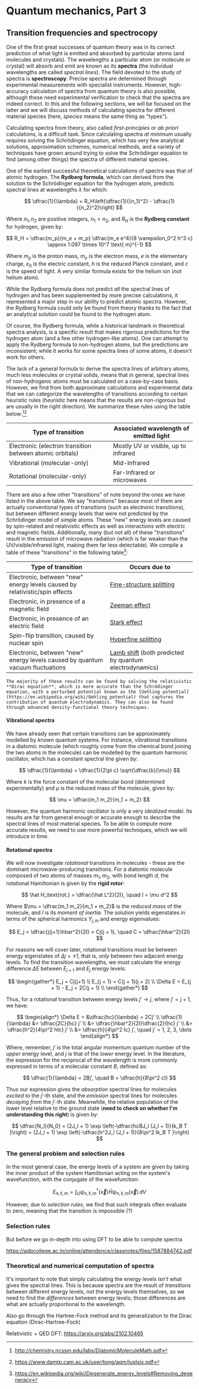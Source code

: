 # Quantum mechanics, Part 3

## Transition frequencies and spectrocopy

One of the first great successes of quantum theory was in its correct prediction of what light is emitted and absorbed by particular atoms (and molecules and crystals). The wavelengths a particular atom (or molecule or crystal) will absorb and emit are known as its **spectra** (the individual wavelengths are called _spectral lines_). The field devoted to the study of spectra is **spectroscopy**. Precise spectra are determined through experimental measurements with specialist instruments. However, high-accuracy calculation of spectra from quantum theory is also possible, although these need experimental verification to check that the spectra are indeed correct. In this and the following sections, we will be focused on the latter and we will discuss methods of calculating spectra for different material species (here, _species_ means the same thing as "types").

Calculating spectra from theory, also called _first-principles_ or _ab priori_ calculations, is a difficult task. Since calculating spectra _at minimum_ usually requires solving the Schrödinger equation, which has very few analytical solutions, approximation schemes, numerical methods, and a variety of techniques have grown around trying to solve the Schrödinger equation to find (among other things) the spectra of different material species.

One of the earliest successful theoretical calculations of spectra was that of atomic hydrogen. The **Rydberg formula**, which can derived from the solution to the Schrödinger equation for the hydrogen atom, predicts spectral lines at wavelengths $\lambda$ for which:

$$
\dfrac{1}{\lambda} = R_H\left(\dfrac{1}{{n_1}^2} - \dfrac{1}{{n_2}^2}\right)
$$

Where $n_1, n_2$ are positive integers, $n_1 < n_2$, and $R_H$ is the **Rydberg constant** for hydrogen, given by:

$$
R_H = \dfrac{m_p}{m_e + m_p} \dfrac{m_e e^4}{8 \varepsilon_0^2 h^3 c} \approx 1.097 \times 10^7 \text{ m}^{-1}
$$

Where $m_p$ is the proton mass, $m_e$ is the electron mass, $e$ is the elementary charge, $\varepsilon_0$ is the electric constant, $h$ is the reduced Planck constant, and $c$ is the speed of light. A very similar formula exists for the helium ion (_not_ helium atom). 

While the Rydberg formula does not predict _all_ the spectral lines of hydrogen and has been supplemented by more precise calculations, it represented a major step in our ability to predict atomic spectra. However, the Rydberg formula could only be found from theory thanks to the fact that an analytical solution could be found to the hydrogen atom.

Of course, the Rydberg formula, while a historical landmark in theoretical spectra analysis, is a specific result that makes rigorous predictions for the hydrogen atom (and a few other hydrogen-like atoms). One can attempt to apply the Rydberg formula to non-hydrogen atoms, but the predictions are inconsistent; while it works for some spectra lines of some atoms, it doesn't work for others.

The lack of a general formula to derive the spectra lines of arbitrary atoms, much less molecules or crystal solids, means that in general, spectral lines of non-hydrogenic atoms must be calculated on a case-by-case basis. However, we find from both approximate calculations and experimental data that we can categorize the wavelengths of transitions according to certain heuristic rules (_heuristic_ here means that the results are non-rigorous but are usually in the right direction). We summarize these rules using the table below:[^2][^4]

| Type of transition                                       | Associated wavelength of emitted light |
| -------------------------------------------------------- | -------------------------------------- |
| Electronic (electron transition between atomic orbitals) | Mostly UV or visible, up to infrared   |
| Vibrational (molecular-only)                             | Mid-Infrared                           |
| Rotational (molecular-only)                              | Far-Infrared or microwaves             |

There are also a few other "transitions" of note beyond the ones we have listed in the above table.  We say "transitions" because most of them are actually conventional types of transitions (such as electronic transitions), but between different energy levels that were not predicted by the Schrödinger model of simple atoms. These "new" energy levels are caused by spin-related and relativistic effects as well as interactions with electric and magnetic fields. Additionally, many (but not all) of these "transitions" result in the emission of microwave radiation (which is far weaker than the UV/visible/infrared light, making them far less detectable). We compile a table of these "transitions" in the following table[^3]:

| Type of transition                                                            | Occurs due to                                                                                      |
| ----------------------------------------------------------------------------- | -------------------------------------------------------------------------------------------------- |
| Electronic, between "new" energy levels caused by relativistic/spin effects   | [Fine-structure splitting](https://en.wikipedia.org/wiki/Fine_structure)                           |
| Electronic, in presence of a magnetic field                                   | [Zeeman effect](https://en.wikipedia.org/wiki/Zeeman_effect)                                       |
| Electronic, in presence of an electric field                                  | [Stark effect](https://en.wikipedia.org/wiki/Stark_effect)                                         |
| Spin-flip transition, caused by nuclear spin                                  | [Hyperfine splitting](https://en.wikipedia.org/wiki/Hyperfine_structure)                           |
| Electronic, between "new" energy levels caused by quantum vacuum fluctuations | [Lamb shift](https://en.wikipedia.org/wiki/Lamb_shift) (both predicted by quantum electrodynamics) |

```{note}
The majority of these results can be found by solving the relativistic **Dirac equation**, which is more accurate than the Schrödinger equation, with a perturbed potential known as the [Uehling potential](https://en.wikipedia.org/wiki/Uehling_potential) that captures the contribution of quantum electrodynamics. They can also be found through advanced density-functional theory techniques.
```

#### Vibrational spectra

We have already seen that certain transitions can be approximately modelled by known quantum systems. For instance, vibrational transitions in a diatomic molecule (which roughly come from the chemical bond joining the two atoms in the molecule) can be modelled by the quantum harmonic oscillator, which has a constant spectral line given by:

$$
\dfrac{1}{\lambda} = \dfrac{1}{2\pi c} \sqrt{\dfrac{k}{\mu}}
$$

Where $k$ is the force constant of the molecular bond (determined experimentally) and $\mu$ is the reduced mass of the molecule, given by:

$$
\mu = \dfrac{m_1 m_2}{m_1 + m_2}
$$

However, the quantum harmonic oscillator is only a very _idealized_ model. Its results are far from general enough or accurate enough to describe the spectral lines of most material species. To be able to compute more accurate results, we need to use more powerful techniques, which we will introduce in time.

#### Rotational spectra

We will now investigate _rotational_ transitions in molecules - these are the dominant microwave-producing transitions. For a diatomic molecule composed of two atoms of masses $m_1, m_2$, with bond length $d$, the rotational Hamiltonian is given by the **rigid rotor**:

$$
\hat H_\text{rot.} = \dfrac{\hat L^2}{2I}, \quad I = \mu d^2
$$

Where $\mu = \dfrac{m_1 m_2}{m_1 + m_2}$ is the _reduced mass_ of the molecule, and $I$ is its *moment of inertia*. The solution yields eigenstates in terms of the spherical harmonics $Y_{j, m}$ and energy eigenvalues:

$$
E_j = \dfrac{j(j+1)\hbar^2}{2I} = Cj(j + 1), \quad C = \dfrac{\hbar^2}{2I}
$$

For reasons we will cover later, rotational transitions must be between energy eigenstates of $\Delta j = \pm 1$, that is, _only_ between two adjacent energy levels. To find the transition wavelengths, we must calculate the energy difference $\Delta E$ between $E_{j + 1}$ and $E_j$ energy levels:

$$
\begin{gather*}
E_j = Cj(j+1) \\
E_{j + 1} = C(j + 1)(j + 2) \\
\Delta E = E_{j + 1} - E_j = 2C(j + 1) \\
\end{gather*}
$$

Thus, for a rotational transition between energy levels $j' \to j$, where $j' = j + 1$, we have:

$$
\begin{align*}
\Delta E = &\dfrac{hc}{\lambda} = 2Cj' \\
\dfrac{1}{\lambda} &= \dfrac{2C}{hc} j' \\
&= \dfrac{\hbar^2}{2I}\dfrac{2}{hc} j' \\
&= \dfrac{h^2}{4\pi^2 hIc} j' \\
&= \dfrac{h}{4\pi^2 Ic} j', \quad j' = 1, 2, 3, \dots
\end{align*}
$$

Where, remember, $j'$ is the total angular momentum quantum number of the _upper_ energy level, and $j$ is that of the _lower_ energy level. In the literature, the expression for the reciprocal of the wavelength is more commonly expressed in terms of a molecular constant $B$, defined as:

$$
\dfrac{1}{\lambda} = 2Bj', \quad B = \dfrac{h}{8\pi^2 cI}
$$

Thus our expression gives the _absorption_ spectral lines for molecules _excited to_ the $j'$-th state, and the _emission_ spectral lines for molecules _decaying from_ the $j'$-th state. Meanwhile, the relative population of the lower level relative to the ground state (**need to check on whether I'm understanding this right**) is given by:

$$
\dfrac{N_l}{N_0} = (2J_l + 1) \exp \left(-\dfrac{hcBJ_l (J_l + 1)}{k_B T }\right) = (2J_l + 1) \exp \left(-\dfrac{h^2J_l (J_l + 1)}{8\pi^2 Ik_B T }\right)
$$

### The general problem and selection rules

In the most general case, the energy levels of a system are given by taking the inner product of the system Hamiltonian acting on the system's wavefunction, with the conjugate of the wavefunction:

$$
E_{n, \ell, m} = \int_\Omega \psi_{n, \ell, m}^*(\vec x) \hat H \psi_{n, \ell, m}(\vec x) \, dV
$$

However, due to _selection rules_, we find that such integrals often evaluate to zero, meaning that the transition is impossible (?)

### Selection rules

But before we go in-depth into using DFT to be able to compute spectra

https://adpcollege.ac.in/online/attendence/classnotes/files/1587884742.pdf

### Theoretical and numerical computation of spectra

It's important to note that simply calculating the energy levels _isn't_ what gives the spectral lines. This is because spectra are the result of _transitions_ between different energy levels, not the energy levels themselves, so we need to find the _differences_ between energy levels; those differences are what are actually proportional to the wavelength.

Also go through the Hartree-Fock method and its generalization to the Dirac equation (Dirac-Hartree-Fock)

Relativistic + QED DFT: https://arxiv.org/abs/2102.10465

[^1]: https://en.wikipedia.org/wiki/Microwave_cavity
[^2]: http://chemistry.ncssm.edu/labs/DiatomicMoleculeMath.pdf
[^3]: https://en.wikipedia.org/wiki/Degenerate_energy_levels#Removing_degeneracy
[^4]: https://www.damtp.cam.ac.uk/user/tong/aqm/justsix.pdf
[^5]: https://advancedlaserinstitute.com/wp-content/uploads/2016/03/Laser-Physics-1.pdf